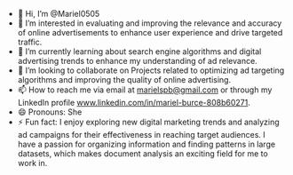 - 👋 Hi, I’m @Mariel0505
- 👀 I’m interested in evaluating and improving the relevance and accuracy of online advertisements to enhance user experience and drive targeted traffic.
- 🌱 I’m currently learning about search engine algorithms and digital advertising trends to enhance my understanding of ad relevance.
- 💞️ I’m looking to collaborate on Projects related to optimizing ad targeting algorithms and improving the quality of online advertising.
- 📫 How to reach me via email at marielspb@gmail.com or through my LinkedIn profile www.linkedin.com/in/mariel-burce-808b60271.
- 😄 Pronouns: She
- ⚡ Fun fact: I enjoy exploring new digital marketing trends and analyzing ad campaigns for their effectiveness in reaching target audiences.
              I have a passion for organizing information and finding patterns in large datasets, which makes document analysis an exciting field for me to work in.
  

